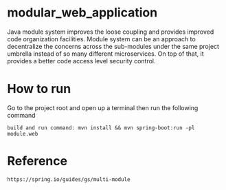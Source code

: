 # modular_web_application
Java module system improves the loose coupling and provides improved code organization facilities. Module system can be an approach to decentralize the concerns across the sub-modules under the same project umbrella instead of so many different microservices. On top of that, it provides a better code access level security control. 

# How to run

Go to the project root and open up a terminal then run the following command

``` maven
build and run command: mvn install && mvn spring-boot:run -pl module.web
```

# Reference

``` url
https://spring.io/guides/gs/multi-module
```
